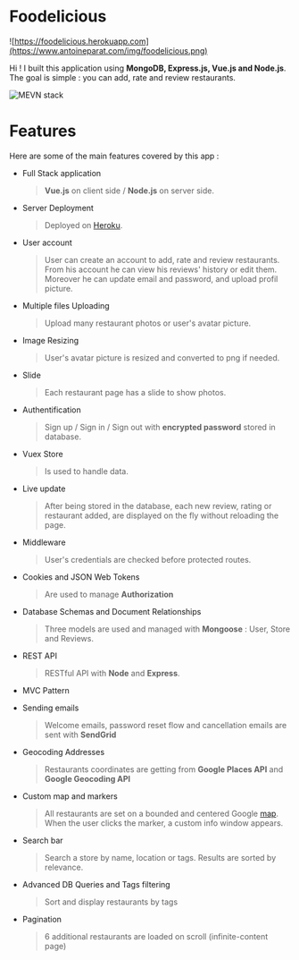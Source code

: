 # Foodelicious

![https://foodelicious.herokuapp.com](https://www.antoineparat.com/img/foodelicious.png)

Hi ! I built this application using **MongoDB, Express.js, Vue.js and Node.js**. <br> 
The goal is simple : you can add, rate and review restaurants.

![MEVN stack](https://fiverr-res.cloudinary.com/images/t_main1,q_auto,f_auto/gigs/118913530/original/051672fddc3634fc420f2721ad510675d3a3c099/develop-a-mevn-stack-app.png)

# Features

Here are some of the main features covered by this app : 
 
- Full Stack application 
	> **Vue.js** on client side / **Node.js** on server side.

-  Server Deployment
	> Deployed on [Heroku](https://foodelicious.herokuapp.com/).

 - User account
	> User can create an account to add, rate and review restaurants. From his account he can view his reviews' history or edit them. Moreover he can update email and password, and upload profil picture.

-  Multiple files Uploading
	 > Upload many restaurant photos or user's avatar picture.

- Image Resizing 
	 > User's avatar picture is resized and converted to png if needed.

- Slide
	> Each restaurant page has a slide to show photos.
	
- Authentification 
	> Sign up / Sign in / Sign out with **encrypted password** stored in database.
	
- Vuex Store
	>Is used to handle data. 

- Live update 
	>After being stored in the database, each new review, rating or restaurant added, are displayed on the fly without reloading the page.

-  Middleware 
	 >User's credentials are checked before protected routes.

- Cookies and JSON Web Tokens
	> Are used to manage **Authorization**
	
-   Database Schemas and Document Relationships
	> Three models are used and managed with **Mongoose** : User, Store and Reviews.
	
-  REST API
	> RESTful API with **Node** and  **Express**.

-  MVC Pattern

- Sending emails
	 > Welcome emails, password reset flow and cancellation emails are sent with **SendGrid** 

-   Geocoding Addresses 
	 > Restaurants coordinates are getting from **Google Places API** and **Google Geocoding API**

-   Custom map and markers
	> All restaurants are set on a bounded and centered Google  [map](https://foodelicious.herokuapp.com/carte). When the user clicks the marker, a custom info window appears. 

-   Search bar
	> Search a store by name, location or tags. Results are sorted by relevance.

- Advanced DB Queries and Tags filtering
	> Sort and display restaurants by tags

-   Pagination
	 > 6 additional restaurants are loaded on scroll (infinite-content page)
